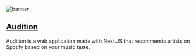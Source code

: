![banner](.github/banner.png)

## [Audition](https://audition.cbyrne.dev)

Audition is a web application made with Next.JS that recommends artists on Spotify based on your music taste.
